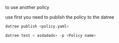 to use another policy

use
first you need to publish the policy to the datree
```bash
datree publish <policy.yaml>
```

```bash
datree test < asdadads> -p <Policy name>
```